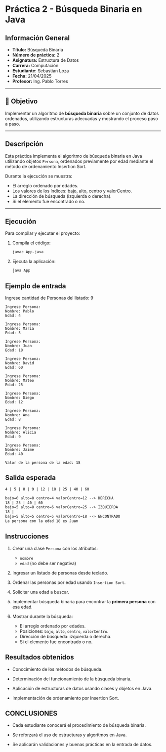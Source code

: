 # Práctica 2 - Búsqueda Binaria en Java

## Información General

- **Título:** Búsqueda Binaria  
- **Número de práctica:** 2  
- **Asignatura:** Estructura de Datos  
- **Carrera:** Computación  
- **Estudiante:** Sebastian Loza  
- **Fecha:** 21/04/2025  
- **Profesor:** Ing. Pablo Torres

---

## 🎯 Objetivo

Implementar un algoritmo de **búsqueda binaria** sobre un conjunto de datos ordenados, utilizando estructuras adecuadas y mostrando el proceso paso a paso.

---

## Descripción

Esta práctica implementa el algoritmo de búsqueda binaria en Java utilizando objetos `Persona`, ordenados previamente por edad mediante el método de ordenamiento Insertion Sort.

Durante la ejecución se muestra:
- El arreglo ordenado por edades.
- Los valores de los índices: bajo, alto, centro y valorCentro.
- La dirección de búsqueda (izquierda o derecha).
- Si el elemento fue encontrado o no.

---

## Ejecución

Para compilar y ejecutar el proyecto:

1. Compila el código:
   ```bash
   javac App.java
2. Ejecuta la aplicación:
    ```bash
    java App

## Ejemplo de entrada 

Ingrese cantidad de Personas del listado: 9
```text
Ingrese Persona:
Nombre: Pablo
Edad: 4

Ingrese Persona:
Nombre: Maria
Edad: 5

Ingrese Persona:
Nombre: Juan
Edad: 18

Ingrese Persona:
Nombre: David
Edad: 60

Ingrese Persona:
Nombre: Mateo
Edad: 25

Ingrese Persona:
Nombre: Diego
Edad: 12

Ingrese Persona:
Nombre: Ana
Edad: 8

Ingrese Persona:
Nombre: Alicia
Edad: 9

Ingrese Persona:
Nombre: Jaime
Edad: 40

Valor de la persona de la edad: 18
```

## Salida esperada

``` txt
4 | 5 | 8 | 9 | 12 | 18 | 25 | 40 | 60

bajo=0 alto=8 centro=4 valorCentro=12 --> DERECHA  
18 | 25 | 40 | 60  
bajo=5 alto=8 centro=6 valorCentro=25 --> IZQUIERDA  
18 |  
bajo=5 alto=5 centro=5 valorCentro=18 --> ENCONTRADO  
La persona con la edad 18 es Juan
```

## Instrucciones

1. Crear una clase `Persona` con los atributos:
   - `nombre`
   - `edad` (no debe ser negativa)

2. Ingresar un listado de personas desde teclado.

3. Ordenar las personas por edad usando `Insertion Sort`.

4. Solicitar una edad a buscar.

5. Implementar búsqueda binaria para encontrar la **primera persona** con esa edad.

6. Mostrar durante la búsqueda:
   - El arreglo ordenado por edades.
   - Posiciones: `bajo`, `alto`, `centro`, `valorCentro`.
   - Dirección de búsqueda: izquierda o derecha.
   - Si el elemento fue encontrado o no.

## Resultados obtenidos

- Conocimiento de los métodos de búsqueda.

- Determinación del funcionamiento de la búsqueda binaria.

- Aplicación de estructuras de datos usando clases y objetos en Java.

- Implementación de ordenamiento por Insertion Sort.

## CONCLUSIONES

- Cada estudiante conocerá el procedimiento de búsqueda binaria.

- Se reforzará el uso de estructuras y algoritmos en Java.

- Se aplicarán validaciones y buenas prácticas en la entrada de datos.



